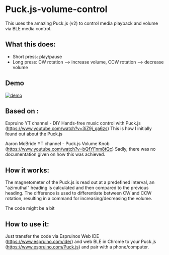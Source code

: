 # Puck.js-volume-control

This uses the amazing Puck.js (v2) to control media playback and volume via BLE media control.

## What this does:
* Short press: play/pause
* Long press: CW rotation --> increase volume, CCW rotation --> decrease volume

## Demo
[![demo](https://img.youtube.com/vi/3Md_5bTZ-r0/0.jpg)](https://www.youtube.com/watch?v=3Md_5bTZ-r0)

## Based on :
Espruino YT channel - DIY Hands-free music control with Puck.js (https://www.youtube.com/watch?v=3iZ9j_ga6zs) This is how I initially found out about the Puck.js

Aaron McBride YT channel - Puck.js Volume Knob (https://www.youtube.com/watch?v=bQfYFnm8tQc)
Sadly, there was no documentation given on how this was achieved.

## How it works:
The magnetometer of the Puck.js is read out at a predefined interval, an "azimuthal" heading is calculated and then compared to the previous heading. The difference is used to differentiate between CW and CCW rotation, resulting in a command for increasing/decreasing the volume.

The code might be a bit 

## How to use it:
Just transfer the code via Espruinos Web IDE (https://www.espruino.com/ide/) and web BLE in Chrome to your Puck.js (https://www.espruino.com/Puck.js) and pair with a phone/computer.
